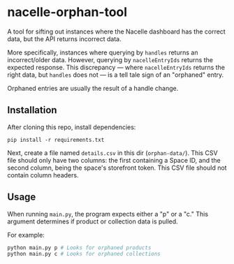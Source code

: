 # nacelle-orphan-tool

A tool for sifting out instances where the Nacelle dashboard has the correct data, but the API returns incorrect data. 

More specifically, instances where querying by `handles` returns an incorrect/older data. However, querying by `nacelleEntryIds` returns the expected response. This discrepancy — where `nacelleEntryIds` returns the right data, but `handles` does not — is a tell tale sign of an "orphaned" entry. 

Orphaned entries are usually the result of a handle change. 

## Installation

After cloning this repo, install dependencies:

```
pip install -r requirements.txt
```

Next, create a file named `details.csv` in this dir (`orphan-data/`). This CSV file should only have two columns: the first containing a Space ID, and the second column, being the space's storefront token. This CSV file should not contain column headers. 

## Usage

When running `main.py`, the program expects either a "p" or a "c." This argument determines if product or collection data is pulled. 

For example:

```python
python main.py p # Looks for orphaned products
python main.py c # Looks for orphaned collections
```